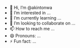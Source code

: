 - 👋 Hi, I’m @akintonwa
- 👀 I’m interested in ...
- 🌱 I’m currently learning ...
- 💞️ I’m looking to collaborate on ...
- 📫 How to reach me ...
- 😄 Pronouns: ...
- ⚡ Fun fact: ...

<!---
akintonwa/akintonwa is a ✨ special ✨ repository because its `README.md` (this file) appears on your GitHub profile.
You can click the Preview link to take a look at your changes.
--->
